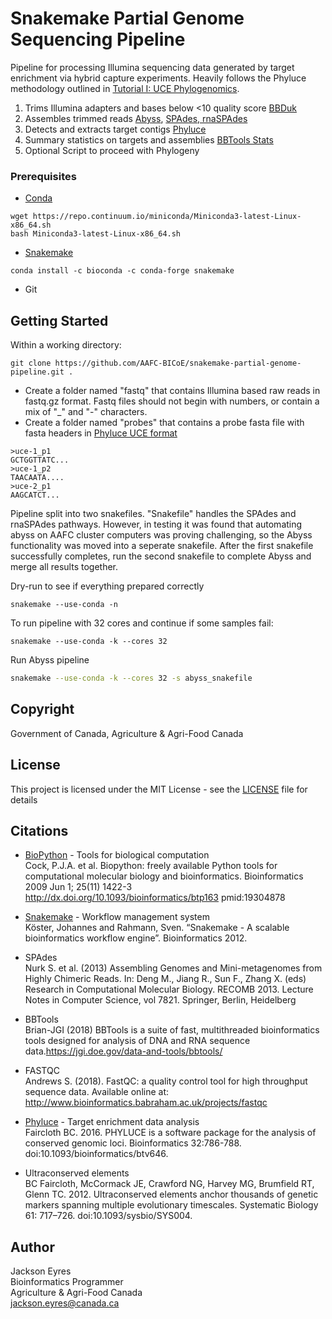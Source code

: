 # Snakemake Partial Genome Sequencing Pipeline

Pipeline for processing Illumina sequencing data generated by target enrichment via hybrid capture experiments. 
Heavily follows the Phyluce methodology outlined in 
[Tutorial I: UCE Phylogenomics](https://phyluce.readthedocs.io/en/latest/tutorial-one.html). 

1) Trims Illumina adapters and bases below <10 quality score [BBDuk](https://jgi.doe.gov/data-and-tools/bbtools/bb-tools-user-guide/bbduk-guide/)
2) Assembles trimmed reads [Abyss](http://www.bcgsc.ca/platform/bioinfo/software/abyss), [SPAdes, rnaSPAdes](http://cab.spbu.ru/software/spades/)
3) Detects and extracts target contigs [Phyluce](https://phyluce.readthedocs.io/en/latest/index.html) 
4) Summary statistics on targets and assemblies [BBTools Stats](https://jgi.doe.gov/data-and-tools/bbtools/bb-tools-user-guide/statistics-guide/)
5) Optional Script to proceed with Phylogeny

### Prerequisites

* [Conda](https://conda.io/docs/user-guide/install/index.html)
```
wget https://repo.continuum.io/miniconda/Miniconda3-latest-Linux-x86_64.sh
bash Miniconda3-latest-Linux-x86_64.sh
```
* [Snakemake](https://snakemake.readthedocs.io/en/stable/getting_started/installation.html)
```
conda install -c bioconda -c conda-forge snakemake
```
* Git

## Getting Started

Within a working directory:

```
git clone https://github.com/AAFC-BICoE/snakemake-partial-genome-pipeline.git .
```
* Create a folder named "fastq" that contains Illumina based raw reads in fastq.gz format. Fastq files should not begin
with numbers, or contain a mix of "_" and "-" characters. 
* Create a folder named "probes" that contains a probe fasta file with fasta headers in 
[Phyluce UCE format](https://phyluce.readthedocs.io/en/latest/uce-processing.html#match-contigs-to-probes)
```
>uce-1_p1
GCTGGTTATC...
>uce-1_p2
TAACAATA....
>uce-2_p1
AAGCATCT...
```
Pipeline split into two snakefiles. "Snakefile" handles the SPAdes and rnaSPAdes pathways. However, in testing it was
found that automating abyss on AAFC cluster computers was proving challenging, so the Abyss functionality was moved
into a seperate snakefile. After the first snakefile successfully completes, run the second snakefile to complete
Abyss and merge all results together. 

Dry-run to see if everything prepared correctly
```
snakemake --use-conda -n
```
To run pipeline with 32 cores and continue if some samples fail:
```
snakemake --use-conda -k --cores 32 
```
Run Abyss pipeline
```bash
snakemake --use-conda -k --cores 32 -s abyss_snakefile
```

## Copyright
Government of Canada, Agriculture & Agri-Food Canada

## License
This project is licensed under the MIT License - see the [LICENSE](LICENSE) file for details

## Citations

* [BioPython](https://biopython.org/) - Tools for biological computation  
Cock, P.J.A. et al. Biopython: freely available Python tools for computational molecular biology and bioinformatics. 
Bioinformatics 2009 Jun 1; 25(11) 1422-3 http://dx.doi.org/10.1093/bioinformatics/btp163 pmid:19304878

* [Snakemake](https://snakemake.readthedocs.io/en/stable/) - Workflow management system    
Köster, Johannes and Rahmann, Sven. “Snakemake - A scalable bioinformatics workflow engine”. Bioinformatics 2012.

* SPAdes  
Nurk S. et al. (2013) Assembling Genomes and Mini-metagenomes from Highly Chimeric Reads. In: Deng M., Jiang R., 
Sun F., Zhang X. (eds) Research in Computational Molecular Biology. RECOMB 2013. Lecture Notes in Computer Science, 
vol 7821. Springer, Berlin, Heidelberg

* BBTools  
Brian-JGI (2018) BBTools is a suite of fast, multithreaded bioinformatics tools designed for analysis of DNA and RNA 
sequence data.https://jgi.doe.gov/data-and-tools/bbtools/ 

* FASTQC  
Andrews S. (2018). FastQC: a quality control tool for high throughput sequence data. 
Available online at: http://www.bioinformatics.babraham.ac.uk/projects/fastqc

* [Phyluce](https://phyluce.readthedocs.io/en/latest/index.html) - Target enrichment data analysis    
Faircloth BC. 2016. PHYLUCE is a software package for the analysis of conserved genomic loci. 
Bioinformatics 32:786-788. doi:10.1093/bioinformatics/btv646.

* Ultraconserved elements  
BC Faircloth, McCormack JE, Crawford NG, Harvey MG, Brumfield RT, Glenn TC. 2012. Ultraconserved elements anchor 
thousands of genetic markers spanning multiple evolutionary timescales. Systematic Biology 61: 717–726. 
doi:10.1093/sysbio/SYS004.

## Author
Jackson Eyres \
Bioinformatics Programmer \
Agriculture & Agri-Food Canada \
jackson.eyres@canada.ca

